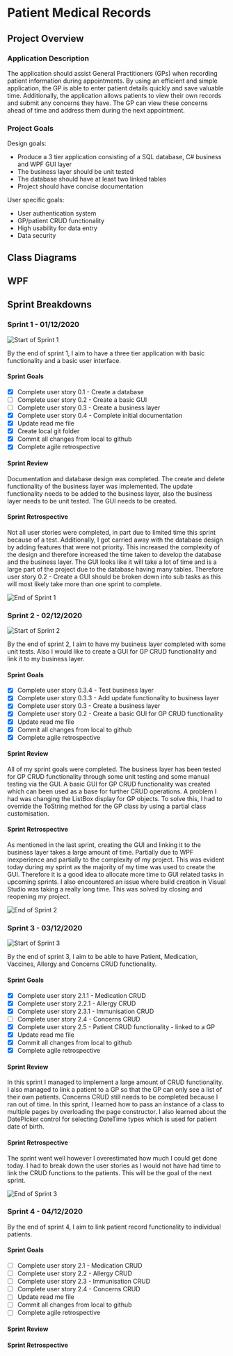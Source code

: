 # Patient Medical Records

## Project Overview

### Application Description

The application should assist General Practitioners (GPs) when recording patient information during appointments. By using an efficient and simple application, the GP is able to enter patient details quickly and save valuable time. Additionally, the application allows patients to view their own records and submit any concerns they have. The GP can view these concerns ahead of time and address them during the next appointment.

### Project Goals

Design goals:
* Produce a 3 tier application consisting of a SQL database, C# business and WPF GUI layer
* The business layer should be unit tested
* The database should have at least two linked tables
* Project should have concise documentation

User specific goals:
* User authentication system
* GP/patient CRUD functionality
* High usability for data entry
* Data security

## Class Diagrams

## WPF

## Sprint Breakdowns

### Sprint 1 - 01/12/2020

![](https://github.com/K-Sohal/patient-records/blob/main/DocumentationImages/StartofSprint1.png?raw=true "Start of Sprint 1")

By the end of sprint 1, I aim to have a three tier application with basic functionality and a basic user interface.

#### Sprint Goals

- [x] Complete user story 0.1 - Create a database
- [ ] Complete user story 0.2 - Create a basic GUI
- [ ] Complete user story 0.3 - Create a business layer
- [x] Complete user story 0.4 - Complete initial documentation
- [x] Update read me file
- [x] Create local git folder
- [x] Commit all changes from local to github
- [x] Complete agile retrospective

#### Sprint Review

Documentation and database design was completed. The create and delete functionality of the business layer was implemented. The update functionality needs to be added to the business layer, also the business layer needs to be unit tested. The GUI needs to be created.

#### Sprint Retrospective

Not all user stories were completed, in part due to limited time this sprint because of a test. Additionally, I got carried away with the database design by adding features that were not priority. This increased the complexity of the design and therefore increased the time taken to develop the database and the business layer. The GUI looks like it will take a lot of time and is a large part of the project due to the database having many tables. Therefore user story 0.2 - Create a GUI should be broken down into sub tasks as this will most likely take more than one sprint to complete.


![](https://github.com/K-Sohal/patient-records/blob/main/DocumentationImages/EndofSprint1.png?raw=true "End of Sprint 1")

### Sprint 2 - 02/12/2020

![](https://github.com/K-Sohal/patient-records/blob/main/DocumentationImages/StartofSprint2.png?raw=true "Start of Sprint 2")

By the end of sprint 2, I aim to have my business layer completed with some unit tests. Also I would like to create a GUI for GP CRUD functionality and link it to my business layer.

#### Sprint Goals

- [x] Complete user story 0.3.4 - Test business layer
- [x] Complete user story 0.3.3 - Add update functionality to business layer
- [x] Complete user story 0.3 - Create a business layer
- [x] Complete user story 0.2 - Create a basic GUI for GP CRUD functionality
- [x] Update read me file
- [x] Commit all changes from local to github
- [x] Complete agile retrospective

#### Sprint Review

All of my sprint goals were completed. The business layer has been tested for GP CRUD functionality through some unit testing and some manual testing via the GUI. A basic GUI for GP CRUD functionality was created which can been used as a base for further CRUD operations. A problem I had was changing the ListBox display for GP objects. To solve this, I had to override the ToString method for the GP class by using a partial class customisation.

#### Sprint Retrospective

As mentioned in the last sprint, creating the GUI and linking it to the business layer takes a large amount of time. Partially due to WPF inexperience and partially to the complexity of my project. This was evident today during my sprint as the majority of my time was used to create the GUI. Therefore it is a good idea to allocate more time to GUI related tasks in upcoming sprints. I also encountered an issue where build creation in Visual Studio was taking a really long time. This was solved by closing and reopening my project.

![](https://github.com/K-Sohal/patient-records/blob/main/DocumentationImages/EndofSprint2.png?raw=true "End of Sprint 2")

### Sprint 3 - 03/12/2020

![](https://github.com/K-Sohal/patient-records/blob/main/DocumentationImages/StartofSprint3.png?raw=true "Start of Sprint 3")

By the end of sprint 3, I aim to be able to have Patient, Medication, Vaccines, Allergy and Concerns CRUD functionality.

#### Sprint Goals

- [x] Complete user story 2.1.1 - Medication CRUD
- [x] Complete user story 2.2.1 - Allergy CRUD
- [x] Complete user story 2.3.1 - Immunisation CRUD
- [ ] Complete user story 2.4 - Concerns CRUD
- [x] Complete user story 2.5 - Patient CRUD functionality - linked to a GP
- [x] Update read me file
- [x] Commit all changes from local to github
- [x] Complete agile retrospective

#### Sprint Review

In this sprint I managed to implement a large amount of CRUD functionality. I also managed to link a patient to a GP so that the GP can only see a list of their own patients. Concerns CRUD still needs to be completed because I ran out of time. In this sprint, I learned how to pass an instance of a class to multiple pages by overloading the page constructor. I also learned about the DatePicker control for selecting DateTime types which is used for patient date of birth. 

#### Sprint Retrospective

The sprint went well however I overestimated how much I could get done today. I had to break down the user stories as I would not have had time to link the CRUD functions to the patients. This will be the goal of the next sprint.

![](https://github.com/K-Sohal/patient-records/blob/main/DocumentationImages/EndofSprint3.png?raw=true "End of Sprint 3")

### Sprint 4 - 04/12/2020


By the end of sprint 4, I aim to link patient record functionality to individual patients.

#### Sprint Goals

- [ ] Complete user story 2.1 - Medication CRUD
- [ ] Complete user story 2.2 - Allergy CRUD
- [ ] Complete user story 2.3 - Immunisation CRUD
- [ ] Complete user story 2.4 - Concerns CRUD
- [ ] Update read me file
- [ ] Commit all changes from local to github
- [ ] Complete agile retrospective

#### Sprint Review



#### Sprint Retrospective




